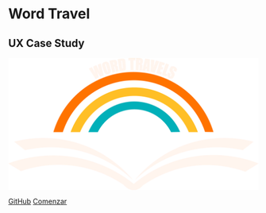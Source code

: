 <!-- _coverpage.md -->


# **Word Travel**
## UX Case Study

<img align="center" src="./P3/Logo/Logo.png" width="3000" height=auto alt="Logotipo"/>

[GitHub](https://github.com/carmenxufdz/DIU24)
[Comenzar](#diu24)

<!-- background color -->
